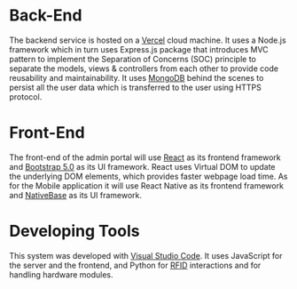 # Back-End

The backend service is hosted on a [Vercel](https://vercel.com/) cloud machine. It uses a Node.js framework which in turn uses Express.js package that introduces MVC pattern to implement the Separation of Concerns (SOC) principle to separate the models, views & controllers from each other to provide code reusability and maintainability. It uses [MongoDB](https://www.mongodb.com/) behind the scenes to persist all the user data which is transferred to the user using HTTPS protocol.

# Front-End

The front-end of the admin portal will use [React](https://reactjs.org/) as its frontend framework and [Bootstrap 5.0](https://react-bootstrap.github.io/) as its UI framework. React uses Virtual DOM to update the underlying DOM elements, which provides faster webpage load time. As for the Mobile application it will use React Native as its frontend framework and [NativeBase](https://nativebase.io/) as its UI framework.

# Developing Tools

This system was developed with [Visual Studio Code](https://code.visualstudio.com/). It uses JavaScript for the server and the frontend, and Python for [RFID](https://en.wikipedia.org/wiki/Radio-frequency_identification) interactions and for handling hardware modules.
